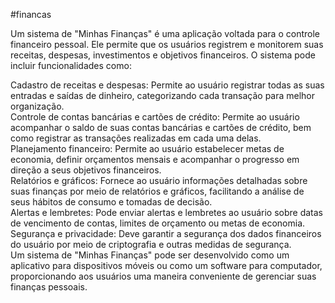 #financas

Um sistema de "Minhas Finanças" é uma aplicação voltada para o controle financeiro pessoal. Ele permite que os usuários registrem e monitorem suas receitas, despesas, investimentos e objetivos financeiros. O sistema pode incluir funcionalidades como:<br/>

Cadastro de receitas e despesas: Permite ao usuário registrar todas as suas entradas e saídas de dinheiro, categorizando cada transação para melhor organização.
<br/>
Controle de contas bancárias e cartões de crédito: Permite ao usuário acompanhar o saldo de suas contas bancárias e cartões de crédito, bem como registrar as transações realizadas em cada uma delas.<br/>
Planejamento financeiro: Permite ao usuário estabelecer metas de economia, definir orçamentos mensais e acompanhar o progresso em direção a seus objetivos financeiros.<br/>
Relatórios e gráficos: Fornece ao usuário informações detalhadas sobre suas finanças por meio de relatórios e gráficos, facilitando a análise de seus hábitos de consumo e tomadas de decisão.<br/>
Alertas e lembretes: Pode enviar alertas e lembretes ao usuário sobre datas de vencimento de contas, limites de orçamento ou metas de economia.<br/>
Segurança e privacidade: Deve garantir a segurança dos dados financeiros do usuário por meio de criptografia e outras medidas de segurança.<br/>
Um sistema de "Minhas Finanças" pode ser desenvolvido como um aplicativo para dispositivos móveis ou como um software para computador, proporcionando aos usuários uma maneira conveniente de gerenciar suas finanças pessoais.
